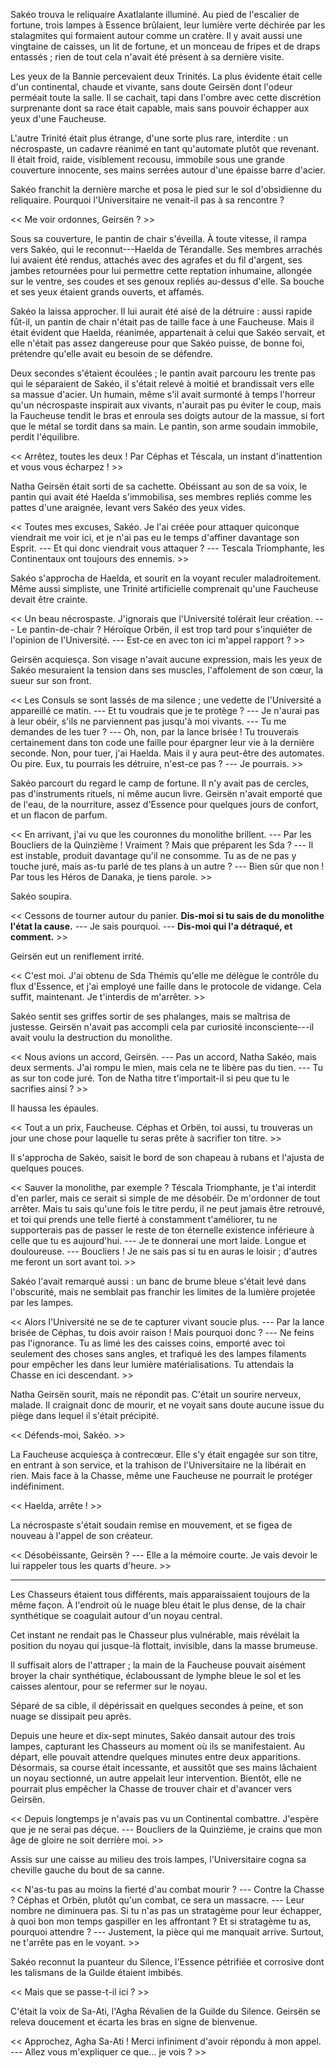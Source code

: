 Sakéo trouva le reliquaire Axatlalante illuminé. Au pied de l'escalier de fortune, trois lampes à Essence brûlaient, leur lumière verte déchirée par les stalagmites qui formaient autour comme un cratère. Il y avait aussi une vingtaine de caisses, un lit de fortune, et un monceau de fripes et de draps entassés ; rien de tout cela n'avait été présent à sa dernière visite.

Les yeux de la Bannie percevaient deux Trinités. La plus évidente était celle d'un continental, chaude et vivante, sans doute Geirsën dont l'odeur perméait toute la salle. Il se cachait, tapi dans l'ombre avec cette discrétion surprenante dont sa race était capable, mais sans pouvoir échapper aux yeux d'une Faucheuse. 

L'autre Trinité était plus étrange, d'une sorte plus rare, interdite : un nécrospaste, un cadavre réanimé en tant qu'automate plutôt que revenant. Il était froid, raide, visiblement recousu, immobile sous une grande couverture innocente, ses mains serrées autour d'une épaisse barre d'acier.

Sakéo franchit la dernière marche et posa le pied sur le sol d'obsidienne du reliquaire. Pourquoi l'Universitaire ne venait-il pas à sa rencontre ?

<< Me voir ordonnes, Geirsën ? >>

Sous sa couverture, le pantin de chair s'éveilla. À toute vitesse, il rampa vers Sakéo, qui le reconnut---Haelda de Térandalle. Ses membres arrachés lui avaient été rendus, attachés avec des agrafes et du fil d'argent, ses jambes retournées pour lui permettre cette reptation inhumaine, allongée sur le ventre, ses coudes et ses genoux repliés au-dessus d'elle. Sa bouche et ses yeux étaient grands ouverts, et affamés. 

Sakéo la laissa approcher. Il lui aurait été aisé de la détruire : aussi rapide fût-il, un pantin de chair n'était pas de taille face à une Faucheuse. Mais il était évident que Haelda, réanimée, appartenait à celui que Sakéo servait, et elle n'était pas assez dangereuse pour que Sakéo puisse, de bonne foi, prétendre qu'elle avait eu besoin de se défendre. 

Deux secondes s'étaient écoulées ; le pantin avait parcouru les trente pas qui le séparaient de Sakéo, il s'était relevé à moitié et brandissait vers elle sa massue d'acier. Un humain, même s'il avait surmonté à temps l'horreur qu'un nécrospaste inspirait aux vivants, n'aurait pas pu éviter le coup, mais la Faucheuse tendit le bras et enroula ses doigts autour de la massue, si fort que le métal se tordit dans sa main. Le pantin, son arme soudain immobile, perdit l'équilibre. 

<< Arrêtez, toutes les deux ! Par Céphas et Téscala, un instant d'inattention et vous vous écharpez ! >>

Natha Geirsën était sorti de sa cachette. Obéissant au son de sa voix, le pantin qui avait été Haelda s'immobilisa, ses membres repliés comme les pattes d'une araignée, levant vers Sakéo des yeux vides.

<< Toutes mes excuses, Sakéo. Je l'ai créée pour attaquer quiconque viendrait me voir ici, et je n'ai pas eu le temps d'affiner davantage son Esprit.
--- Et qui donc viendrait vous attaquer ? 
--- Tescala Triomphante, les Continentaux ont toujours des ennemis. >>

Sakéo s'approcha de Haelda, et sourit en la voyant reculer maladroitement. Même aussi simpliste, une Trinité artificielle comprenait qu'une Faucheuse devait être crainte.

<< Un beau nécrospaste. J'ignorais que l'Université tolérait leur création. 
--- Le pantin-de-chair ? Héroïque Orbën, il est trop tard pour s'inquiéter de l'opinion de l'Université. 
--- Est-ce en avec ton ici m'appel rapport ? >>

Geirsën acquiesça. Son visage n'avait aucune expression, mais les yeux de Sakéo mesuraient la tension dans ses muscles, l'affolement de son cœur, la sueur sur son front.

<< Les Consuls se sont lassés de ma silence ; une vedette de l'Université a appareillé ce matin.
--- Et tu voudrais que je te protège ?
--- Je n'aurai pas à leur obéir, s'ils ne parviennent pas jusqu'à moi vivants.
--- Tu me demandes de les tuer ?
--- Oh, non, par la lance brisée ! Tu trouverais certainement dans ton code une faille pour épargner leur vie à la dernière seconde. Non, pour tuer, j'ai Haelda. Mais il y aura peut-être des automates. Ou pire. Eux, tu pourrais les détruire, n'est-ce pas ?
--- Je pourrais. >>

Sakéo parcourt du regard le camp de fortune. Il n'y avait pas de cercles, pas d'instruments rituels, ni même aucun livre. Geirsën n'avait emporté que de l'eau, de la nourriture, assez d'Essence pour quelques jours de confort, et un flacon de parfum. 

<< En arrivant, j'ai vu que les couronnes du monolithe brillent.
--- Par les Boucliers de la Quinzième ! Vraiment ? Mais que préparent les Sda ?
--- Il est instable, produit davantage qu'il ne consomme. Tu as de ne pas y touche juré, mais as-tu parlé de tes plans à un autre ?
--- Bien sûr que non ! Par tous les Héros de Danaka, je tiens parole. >>

Sakéo soupira.

<< Cessons de tourner autour du panier. **Dis-moi si tu sais de du monolithe l'état la cause.**
--- Je sais pourquoi.
--- **Dis-moi qui l'a détraqué, et comment.** >>

Geirsën eut un reniflement irrité. 

<< C'est moi. J'ai obtenu de Sda Thémis qu'elle me délègue le contrôle du flux d'Essence, et j'ai employé une faille dans le protocole de vidange. Cela suffit, maintenant. Je t'interdis de m'arrêter. >>

Sakéo sentit ses griffes sortir de ses phalanges, mais se maîtrisa de justesse. Geirsën n'avait pas accompli cela par curiosité inconsciente---il avait voulu la destruction du monolithe. 

<< Nous avions un accord, Geirsën. 
--- Pas un accord, Natha Sakéo, mais deux serments. J'ai rompu le mien, mais cela ne te libère pas du tien. 
--- Tu as sur ton code juré. Ton de Natha titre t'importait-il si peu que tu le sacrifies ainsi ? >>

Il haussa les épaules. 

<< Tout a un prix, Faucheuse. Céphas et Orbën, toi aussi, tu trouveras un jour une chose pour laquelle tu seras prête à sacrifier ton titre. >>

Il s'approcha de Sakéo, saisit le bord de son chapeau à rubans et l'ajusta de quelques pouces. 

<< Sauver la monolithe, par exemple ? Téscala Triomphante, je t'ai interdit d'en parler, mais ce serait si simple de me désobéir. De m'ordonner de tout arrêter. Mais tu sais qu'une fois le titre perdu, il ne peut jamais être retrouvé, et toi qui prends une telle fierté à constamment t'améliorer, tu ne supporterais pas de passer le reste de ton éternelle existence inférieure à celle que tu es aujourd'hui. 
--- Je te donnerai une mort laide. Longue et douloureuse.
--- Boucliers ! Je ne sais pas si tu en auras le loisir ; d'autres me feront un sort avant toi. >>

Sakéo l'avait remarqué aussi : un banc de brume bleue s'était levé dans l'obscurité, mais ne semblait pas franchir les limites de la lumière projetée par les lampes.

<< Alors l'Université ne se de te capturer vivant soucie plus.
--- Par la lance brisée de Céphas, tu dois avoir raison ! Mais pourquoi donc ? 
--- Ne feins pas l'ignorance. Tu as limé les des caisses coins, emporté avec toi seulement des choses sans angles, et trafiqué les des lampes filaments pour empêcher les dans leur lumière matérialisations. Tu attendais la Chasse en ici descendant. >>

Natha Geirsën sourit, mais ne répondit pas. C'était un sourire nerveux, malade. Il craignait donc de mourir, et ne voyait sans doute aucune issue du piège dans lequel il s'était précipité. 

<< Défends-moi, Sakéo. >>

La Faucheuse acquiesça à contrecœur. Elle s'y était engagée sur son titre, en entrant à son service, et la trahison de l'Universitaire ne la libérait en rien. Mais face à la Chasse, même une Faucheuse ne pourrait le protéger indéfiniment.

<< Haelda, arrête ! >>

La nécrospaste s'était soudain remise en mouvement, et se figea de nouveau à l'appel de son créateur. 

<< Désobéissante, Geirsën ?
--- Elle a la mémoire courte. Je vais devoir le lui rappeler tous les quarts d'heure. >>

*** 

Les Chasseurs étaient tous différents, mais apparaissaient toujours de la même façon. À l'endroit où le nuage bleu était le plus dense, de la chair synthétique se coagulait autour d'un noyau central. 

Cet instant ne rendait pas le Chasseur plus vulnérable, mais révélait la position du noyau qui jusque-là flottait, invisible, dans la masse brumeuse. 

Il suffisait alors de l'attraper ; la main de la Faucheuse pouvait aisément broyer la chair synthétique, éclaboussant de lymphe bleue le sol et les caisses alentour, pour se refermer sur le noyau.

Séparé de sa cible, il dépérissait en quelques secondes à peine, et son nuage se dissipait peu après. 

Depuis une heure et dix-sept minutes, Sakéo dansait autour des trois lampes, capturant les Chasseurs au moment où ils se manifestaient. Au départ, elle pouvait attendre quelques minutes entre deux apparitions. Désormais, sa course était incessante, et aussitôt que ses mains lâchaient un noyau sectionné, un autre appelait leur intervention. Bientôt, elle ne pourrait plus empêcher la Chasse de trouver chair et d'avancer vers Geirsën. 

<< Depuis longtemps je n'avais pas vu un Continental combattre. J'espère que je ne serai pas déçue. 
--- Boucliers de la Quinzième, je crains que mon âge de gloire ne soit derrière moi. >>

Assis sur une caisse au milieu des trois lampes, l'Universitaire cogna sa cheville gauche du bout de sa canne.

<< N'as-tu pas au moins la fierté d'au combat mourir ?
--- Contre la Chasse ? Céphas et Orbën, plutôt qu'un combat, ce sera un massacre. 
--- Leur nombre ne diminuera pas. Si tu n'as pas un stratagème pour leur échapper, à quoi bon mon temps gaspiller en les affrontant ? Et si stratagème tu as, pourquoi attendre ?
--- Justement, la pièce qui me manquait arrive. Surtout, ne t'arrête pas en le voyant. >>

Sakéo reconnut la puanteur du Silence, l'Essence pétrifiée et corrosive dont les talismans de la Guilde étaient imbibés. 

<< Mais que se passe-t-il ici ? >>

C'était la voix de Sa-Ati, l'Agha Révalien de la Guilde du Silence. Geirsën se releva doucement et écarta les bras en signe de bienvenue.

<< Approchez, Agha Sa-Ati ! Merci infiniment d'avoir répondu à mon appel. 
--- Allez vous m'expliquer ce que... je vois ? >>

